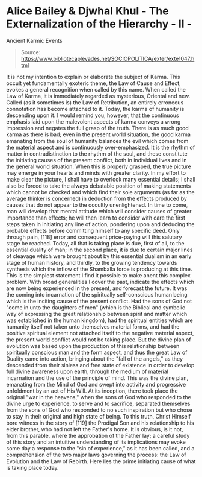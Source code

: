 # Alice Bailey & Djwhal Khul - The Externalization of the Hierarchy - II -
Ancient Karmic Events

> Source: https://www.bibliotecapleyades.net/SOCIOPOLITICA/exter/exte1047.html

It is not my intention to explain or elaborate the subject of Karma. This occult yet fundamentally exoteric theme, the Law of Cause and Effect, evokes a general recognition when called by this name. When called the Law of Karma, it is immediately regarded as mysterious, Oriental and new. Called (as it sometimes is) the Law of Retribution, an entirely erroneous connotation has become attached to it. Today, the karma of humanity is descending upon it. I would remind you, however, that the continuous emphasis laid upon the malevolent aspects of karma conveys a wrong impression and negates the full grasp of the truth. There is as much good karma as there is bad; even in the present world situation, the good karma emanating from the soul of humanity balances the evil which comes from the material aspect and is continuously over-emphasized. It is the rhythm of matter in contradistinction to the rhythm of the soul, and these constitute the initiating causes of the present conflict, both in individual lives and in the general world situation. When this is properly grasped, the true picture may emerge in your hearts and minds with greater clarity.
In my effort to make clear the picture, I shall have to overlook many essential details; I shall also be forced to take the always debatable position of making statements which cannot be checked and which find their sole arguments (as far as the average thinker is concerned) in deduction from the effects produced by causes that do not appear to the occultly unenlightened. In time to come, man will develop that mental attitude which will consider causes of greater importance than effects; he will then learn to consider with care the first steps taken in initiating any line of action, pondering upon and deducing the probable effects before committing himself to any specific deed. Only through pain, [118] error and consequent price-paying will this salutary stage be reached.
Today, all that is taking place is due, first of all, to the essential duality of man; in the second place, it is due to certain major lines of cleavage which were brought about by this essential dualism in an early stage of human history, and thirdly, to the growing tendency towards synthesis which the inflow of the Shamballa force is producing at this time. This is the simplest statement I find it possible to make anent this complex problem. With broad generalities I cover the past, indicate the effects which are now being experienced in the present, and forecast the future.
It was the coming into incarnation of the spiritually self-conscious human being which is the inciting cause of the present conflict. Had the sons of God not "come in unto the daughters of men" (which is the Biblical and symbolic way of expressing the great relationship between spirit and matter which was established in the human kingdom), had the spiritual entities which are humanity itself not taken unto themselves material forms, and had the positive spiritual element not attached itself to the negative material aspect, the present world conflict would not be taking place. But the divine plan of evolution was based upon the production of this relationship between spiritually conscious man and the form aspect, and thus the great Law of Duality came into action, bringing about the "fall of the angels," as they descended from their sinless and free state of existence in order to develop full divine awareness upon earth, through the medium of material incarnation and the use of the principle of mind. This was the divine plan, emanating from the Mind of God and swept into activity and progressive unfoldment by an act of His Will. At its inception, there took place the original "war in the heavens," when the sons of God who responded to the divine urge to experience, to serve and to sacrifice, separated themselves from the sons of God who responded to no such inspiration but who chose to stay in their original and high state of being. To this truth, Christ Himself bore witness in the story of [119] the Prodigal Son and his relationship to his elder brother, who had not left the Father's home. It is obvious, is it not, from this parable, where the approbation of the Father lay; a careful study of this story and an intuitive understanding of its implications may evoke some day a response to the "sin of experience," as it has been called, and a comprehension of the two major laws governing the process: the Law of Evolution and the Law of Rebirth. Here lies the prime initiating cause of what is taking place today.
